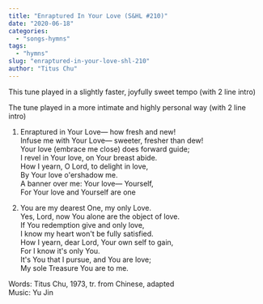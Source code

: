 ```yaml
---
title: "Enraptured In Your Love (S&HL #210)"
date: "2020-06-18"
categories: 
  - "songs-hymns"
tags: 
  - "hymns"
slug: "enraptured-in-your-love-shl-210"
author: "Titus Chu"
---
```


This tune played in a slightly faster, joyfully sweet tempo (with 2 line intro)

The tune played in a more intimate and highly personal way (with 2 line intro)

1. Enraptured in Your Love⁠— how fresh and new!  
    Infuse me with Your Love⁠— sweeter, fresher than dew!  
    Your love (embrace me close) does forward guide;  
    I revel in Your love, on Your breast abide.  
    How I yearn, O Lord, to delight in love,  
    By Your love o'ershadow me.  
    A banner over me: Your love⁠— Yourself,  
    For Your love and Yourself are one

2. You are my dearest One, my only Love.  
    Yes, Lord, now You alone are the object of love.  
    If You redemption give and only love,  
    I know my heart won't be fully satisfied.  
    How I yearn, dear Lord, Your own self to gain,  
    For I know it's only You.  
    It's You that I pursue, and You are love;  
    My sole Treasure You are to me.

Words: Titus Chu, 1973, tr. from Chinese, adapted  
Music: Yu Jin
